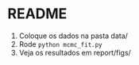 # README

1. Coloque os dados na pasta data/
2. Rode `python mcmc_fit.py`
3. Veja os resultados em report/figs/